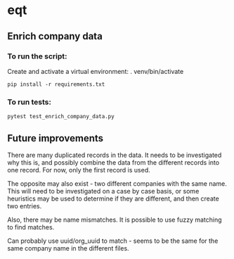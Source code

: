 # eqt
## Enrich company data


### To run the script:

Create and activate a virtual environment:
. venv/bin/activate

```
pip install -r requirements.txt
```

### To run tests:

```     
pytest test_enrich_company_data.py
```

## Future improvements

There are many duplicated records in the data. It needs to be investigated why this is,
and possibly combine the data from the different records into one record. For now, only
the first record is used.

The opposite may also exist - two different companies with the same name. This will need
to be investigated on a case by case basis, or some heuristics may be used to determine
if they are different, and then create two entries.

Also, there may be name mismatches. It is possible to use fuzzy matching to find matches.

Can probably use uuid/org_uuid to match - seems to be the same for the same company name in the different files.
